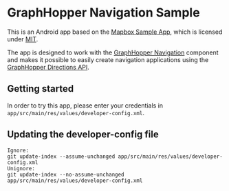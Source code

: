 # GraphHopper Navigation Sample

This is an Android app based on the [Mapbox Sample App](https://github.com/mapbox/mapbox-navigation-android/tree/master/app),
which is licensed under [MIT](https://github.com/mapbox/mapbox-navigation-android/blob/master/LICENSE).

The app is designed to work with the [GraphHopper Navigation](https://github.com/graphhopper/graphhopper-navigation) component and makes it possible to easily create navigation applications using the [GraphHopper Directions API](https://www.graphhopper.com/products/).

## Getting started

In order to try this app, please enter your credentials in `app/src/main/res/values/developer-config.xml`.

## Updating the developer-config file

```
Ignore:
git update-index --assume-unchanged app/src/main/res/values/developer-config.xml
Unignore:
git update-index --no-assume-unchanged app/src/main/res/values/developer-config.xml
```
